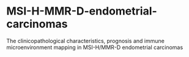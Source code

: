 # MSI-H-MMR-D-endometrial-carcinomas
The clinicopathological characteristics, prognosis and immune microenvironment mapping in MSI-H/MMR-D endometrial carcinomas
